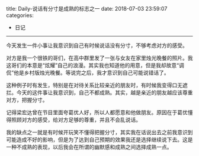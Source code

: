 title: Daily-说话有分寸是成熟的标志之一
date: 2018-07-03 23:59:07
categories:
- 日记

---

今天发生一件小事让我意识到自己有时候说话没有分寸，不够考虑对方的感受。

对方是我一个很铁的哥们，在高中群里发了一张与女友在家里烛光晚餐的照片。我这哥们的本意是“炫耀”自己的浪漫。其实我也知道他的用意，但是我却故意“调侃”他是乡村版烛光晚餐。等说完之后，我才意识到自己可能说错话了。

这种例子时有发生，特别是在对待关系比较亲近的朋友时，有时候我变得口无遮拦。今天的这件事让我意识到，自己不都成熟。其实，越是亲近的朋友越应该尊重对方，把握分寸。

记得梁宏达曾在节目里面夸葛优人好，所以人都愿意和他做朋友。原因在于葛优懂得照顾对方的感受，给对方足够的尊重，并且不会乱说话。

我的缺点之一就是有时候开玩笑不懂得把握分寸，其实我在话说出去之前我意识到可能造成不好的影响，但是为了达到自己预期的效果我还是选择继续说下去。这是一种不成熟的表现，以后我会在所谓的幽默感和成熟之间选择成熟一点。
